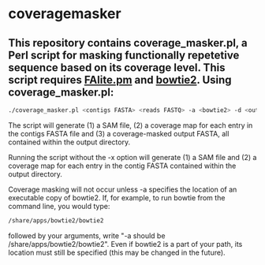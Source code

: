 coveragemasker
==============
This repository contains coverage_masker.pl, a Perl script for masking functionally repetetive sequence based on its coverage level. This script requires <a href="https://github.com/KorfLab/Perl_utils/blob/master/FAlite.pm">FAlite.pm</a> and <a href="https://github.com/BenLangmead/bowtie2">bowtie2</a>.
Using coverage_masker.pl:
-------------------------
```bash
./coverage_masker.pl <contigs FASTA> <reads FASTQ> -a <bowtie2> -d <output directory> -x <coverage threshold>
```
The script will generate (1) a SAM file, (2) a coverage map for each entry in the contigs FASTA file and (3) a coverage-masked output FASTA, all contained within the output directory.

Running the script without the -x option will generate (1) a SAM file and (2) a coverage map for each entry in the contig FASTA contained within the output directory.

Coverage masking will not occur unless -a specifies the location of an executable copy of bowtie2. If, for example, to run bowtie from the command line, you would type:
```bash
/share/apps/bowtie2/bowtie2
```
followed by your arguments, write "-a should be /share/apps/bowtie2/bowtie2". Even if bowtie2 is a part of your path, its location must still be specified (this may be changed in the future).
